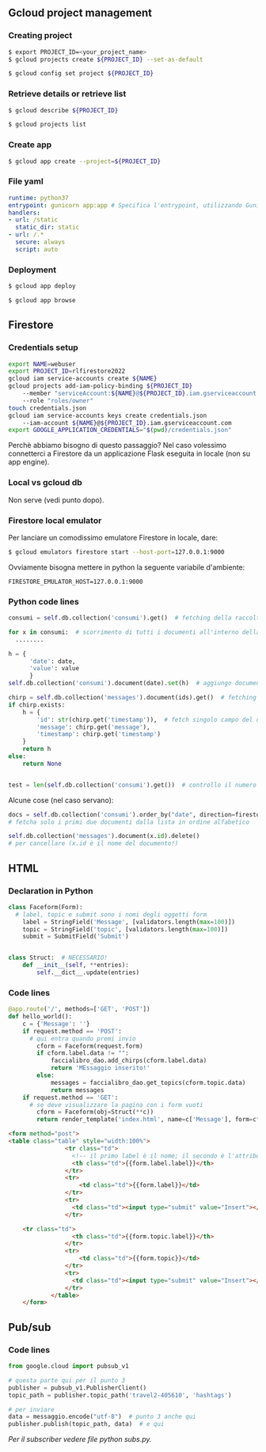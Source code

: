 ## Gcloud project management
### Creating project
```bash
$ export PROJECT_ID=<your_project_name>
$ gcloud projects create ${PROJECT_ID} --set-as-default

$ gcloud config set project ${PROJECT_ID}
```

### Retrieve details or retrieve list
```bash
$ gcloud describe ${PROJECT_ID}

$ gcloud projects list
```

### Create app
```bash
$ gcloud app create --project=${PROJECT_ID}
```

### File yaml
```yaml
runtime: python37
entrypoint: gunicorn app:app # Specifica l'entrypoint, utilizzando Gunicorn per servire l'app Flask
handlers:
- url: /static
  static_dir: static
- url: /.*
  secure: always
  script: auto
```

### Deployment
```bash
$ gcloud app deploy

$ gcloud app browse
```

## Firestore
### Credentials setup
```bash
export NAME=webuser
export PROJECT_ID=rlfirestore2022
gcloud iam service-accounts create ${NAME}
gcloud projects add-iam-policy-binding ${PROJECT_ID}
    --member "serviceAccount:${NAME}@${PROJECT_ID}.iam.gserviceaccount.com"
    --role "roles/owner"
touch credentials.json
gcloud iam service-accounts keys create credentials.json
    --iam-account ${NAME}@${PROJECT_ID}.iam.gserviceaccount.com
export GOOGLE_APPLICATION_CREDENTIALS="$(pwd)/credentials.json"
```
Perchè abbiamo bisogno di questo passaggio? Nel caso volessimo connetterci a Firestore da un applicazione Flask eseguita in locale (non su app engine).

### Local vs gcloud db
Non serve (vedi punto dopo).

### Firestore local emulator
Per lanciare un comodissimo emulatore Firestore in locale, dare:
```bash
$ gcloud emulators firestore start --host-port=127.0.0.1:9000
```
Ovviamente bisogna mettere in python la seguente variabile d'ambiente:
```
FIRESTORE_EMULATOR_HOST=127.0.0.1:9000
```

### Python code lines
```python
consumi = self.db.collection('consumi').get()  # fetching della raccolta consumi

for x in consumi:  # scorrimento di tutti i documenti all'interno della raccolta
  ........

h = {
      'date': date,
      'value': value
      }
self.db.collection('consumi').document(date).set(h)  # aggiungo documenti con campi

chirp = self.db.collection('messages').document(ids).get()  # fetching del documento
if chirp.exists:
    h = {
        'id': str(chirp.get('timestamp')),  # fetch singolo campo del doc
        'message': chirp.get('message'),
        'timestamp': chirp.get('timestamp')
    }
    return h
else:
    return None


test = len(self.db.collection('consumi').get())  # controllo il numero di documenti nella raccolta
```

Alcune cose (nel caso servano):
```python
docs = self.db.collection('consumi').order_by("date", direction=firestore.Query.DESCENDING).limit(2).get()
# fetcha solo i primi due documenti dalla lista in ordine alfabetico

self.db.collection('messages').document(x.id).delete()
# per cancellare (x.id è il nome del documento!)
```

## HTML
### Declaration in Python
```python
class Faceform(Form):
  # label, topic e submit sono i nomi degli oggetti form
    label = StringField('Message', [validators.length(max=100)])
    topic = StringField('topic', [validators.length(max=100)])
    submit = SubmitField('Submit')


class Struct:  # NECESSARIO!
    def __init__(self, **entries):
        self.__dict__.update(entries)
```

### Code lines
```python
@app.route('/', methods=['GET', 'POST'])
def hello_world(): 
    c = {'Message': ''}
    if request.method == 'POST':
      # qui entra quando premi invio
        cform = Faceform(request.form)
        if cform.label.data != "":
            faccialibro_dao.add_chirps(cform.label.data)
            return 'MEssaggio inserito!'
        else:
            messages = faccialibro_dao.get_topics(cform.topic.data)
            return messages
    if request.method == 'GET':
      # se deve visualizzare la pagina con i form vuoti
        cform = Faceform(obj=Struct(**c))
        return render_template('index.html', name=c['Message'], form=cform)
```
```html
<form method="post">
<table class="table" style="width:100%">
                <tr class="td">
                  <!-- il primo label è il nome; il secondo è l'attributo -->
                  <th class="td">{{form.label.label}}</th>
                </tr>
                <tr>
                    <td class="td">{{form.label}}</td>
                </tr>
                <tr>
                  <td class="td"><input type="submit" value="Insert"></td>
                </tr>

    <tr class="td">
                  <th class="td">{{form.topic.label}}</th>
                </tr>
                <tr>
                    <td class="td">{{form.topic}}</td>
                </tr>
                <tr>
                  <td class="td"><input type="submit" value="Insert"></td>
                </tr>
            </table>
    </form>
```

## Pub/sub
### Code lines
```python
from google.cloud import pubsub_v1

# questa parte qui per il punto 3
publisher = pubsub_v1.PublisherClient()
topic_path = publisher.topic_path('travel2-405610', 'hashtags')

# per inviare
data = messaggio.encode("utf-8")  # punto 3 anche qui
publisher.publish(topic_path, data)  # e qui
```
*Per il subscriber vedere file python subs.py.*